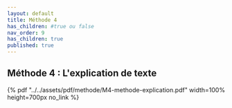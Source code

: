 ```yaml
---
layout: default
title: Méthode 4
has_children: #true ou false
nav_order: 9
has_children: true
published: true
---
```

## Méthode 4 : L'explication de texte

{% pdf "../../assets/pdf/methode/M4-methode-explication.pdf" width=100% height=700px no_link %}